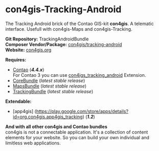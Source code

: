 con4gis-Tracking-Android
========================
The Tracking Android brick of the Contao GIS-kit **con4gis**. A telematic interface. Usefull with con4gis-Maps and con4gis-Tracking.

**Git Repository:** TrackingAndroidBundle  
**Composer Vendor/Package:** [con4gis/tracking-android](https://packagist.org/packages/con4gis/tracking-android)  
**Website:** [con4gis.org](https://con4gis.org)

**Requires:**
- [Contao](https://github.com/contao/core) (***4.4.x***)   
For Contao 3 you can use [con4igs_tracking_android](https://github.com/Kuestenschmiede/con4gis_tracking_android/releases) Extension.
- [CoreBundle](https://github.com/Kuestenschmiede/CoreBundle/releases) (*latest stable release*)
- [MapsBundle](https://github.com/Kuestenschmiede/MapsBundle/releases) (*latest stable release*)
- [TrackingBundle](https://github.com/Kuestenschmiede/TrackingBundle/releases) (*latest stable release*)

**Extendable:**
- [app4gis] (https://play.google.com/store/apps/details?id=org.con4gis.app4gis_tracking) (***1.2***)
  
**And with all other con4gis and Contao bundles**  
con4gis is not a connectable application. It's a collection of content 
elements for your website. So you can build your own individual and limitless web applications.